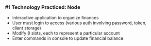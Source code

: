 ### #1 Technology Practiced: Node

- Interactive application to organize finances
- User must login to access (various auth involving password, token, client storage)
- Modify 8 slots, each to represent a particular account
- Enter commands in console to update financial balance
